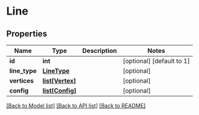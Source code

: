 # Line

## Properties
Name | Type | Description | Notes
------------ | ------------- | ------------- | -------------
**id** | **int** |  | [optional] [default to 1]
**line_type** | [**LineType**](LineType.md) |  | [optional] 
**vertices** | [**list[Vertex]**](Vertex.md) |  | [optional] 
**config** | [**list[Config]**](Config.md) |  | [optional] 

[[Back to Model list]](../README.md#documentation-for-models) [[Back to API list]](../README.md#documentation-for-api-endpoints) [[Back to README]](../README.md)



